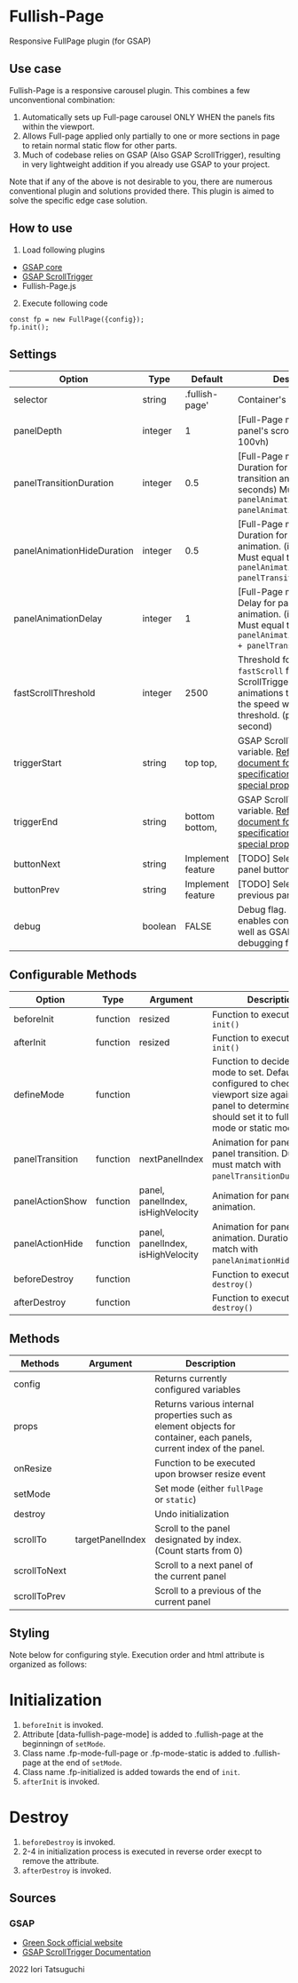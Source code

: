 # Fullish-Page

Responsive FullPage plugin (for GSAP)


## Use case

Fullish-Page is a responsive carousel plugin.
This combines a few unconventional combination:

1. Automatically sets up Full-page carousel ONLY WHEN the panels fits within the viewport.
2. Allows Full-page applied only partially to one or more sections in page to retain normal static flow for other parts.
3. Much of codebase relies on GSAP (Also GSAP ScrollTrigger), resulting in very lightweight addition if you already use GSAP to your project.

Note that if any of the above is not desirable to you, there are numerous conventional plugin and solutions provided there. This plugin is aimed to solve the specific edge case solution.


## How to use

1. Load following plugins  
  - [GSAP core](https://cdnjs.cloudflare.com/ajax/libs/gsap/3.10.4/gsap.min.js)
  - [GSAP ScrollTrigger](https://cdnjs.cloudflare.com/ajax/libs/gsap/3.10.4/ScrollTrigger.min.js)
  - Fullish-Page.js

2. Execute following code

```
const fp = new FullPage({config}); 
fp.init();
```

## Settings

| **Option**                 | **Type** | **Default**       | **Description**                                                                                                                                                                    |   |
|----------------------------|----------|-------------------|------------------------------------------------------------------------------------------------------------------------------------------------------------------------------------|---|
| selector                   | string   | .fullish-page'    | Container's selector                                                                                                                                                               |   |
| panelDepth                 | integer  |                 1 | [Full-Page mode only] Each panel's scroll depth. (1 = 100vh)                                                                                                                       |   |
| panelTransitionDuration    | integer  |               0.5 | [Full-Page mode only] Duration for panel-to-panel transition animation. (in seconds) Must equal to `panelAnimationDelay - panelAnimationHideDuration`.                             |   |
| panelAnimationHideDuration | integer  |               0.5 | [Full-Page mode only] Duration for panel hiding animation. (in seconds) Must equal to `panelAnimationDelay - panelTransitionDuration`.                                             |   |
| panelAnimationDelay        | integer  |                 1 | [Full-Page mode only] Delay for panel showing animation. (in seconds) Must equal to `panelAnimationHideDuration + panelTransitionDuration`.                                        |   |
| fastScrollThreshold        | integer  |              2500 | Threshold for triggering `fastScroll` for GSAP ScrollTrigger and other animations to skip in case the speed was above the threshold. (pixels per second)                           |   |
| triggerStart               | string   | top top,          | GSAP ScrollTrigger `start` variable. [Refer to official document for the specification (Usage & special properties: `start`)](https://greensock.com/docs/v3/Plugins/ScrollTrigger) |   |
| triggerEnd                 | string   | bottom bottom,    | GSAP ScrollTrigger `end` variable. [Refer to official document for the specification (Usage & special properties: `end`)](https://greensock.com/docs/v3/Plugins/ScrollTrigger)     |   |
| buttonNext                 | string   | Implement feature | [TODO] Selector for next panel button                                                                                                                                              |   |
| buttonPrev                 | string   | Implement feature | [TODO] Selector for previous panel button                                                                                                                                          |   |
| debug                      | boolean  |       FALSE       | Debug flag. If set to `true`, it enables console output as well as GSAP ScrollTrigger's debugging feature.                                                                         |   |


## Configurable Methods

| **Option**      | **Type** | **Argument**                      | **Description**                                                                                                                                                             |   |
|-----------------|----------|-----------------------------------|-----------------------------------------------------------------------------------------------------------------------------------------------------------------------------|---|
| beforeInit      | function | resized                           | Function to execute before `init()`                                                                                                                                         |   |
| afterInit       | function | resized                           | Function to execute after `init()`                                                                                                                                          |   |
| defineMode      | function |                                   | Function to decide which mode to set. Default is configured to check the viewport size against each panel to determine if it should set it to fullPage mode or static mode. |   |
| panelTransition | function | nextPanelIndex                    | Animation for panel-to-panel transition. Duration must match with `panelTransitionDuration`.                                                                                |   |
| panelActionShow | function | panel, panelIndex, isHighVelocity | Animation for panel showing animation.                                                                                                                                      |   |
| panelActionHide | function | panel, panelIndex, isHighVelocity | Animation for panel hiding animation. Duration must match with `panelAnimationHideDuration`.                                                                                |   |
| beforeDestroy   | function |                                   | Function to execute before `destroy()`                                                                                                                                      |   |
| afterDestroy    | function |                                   | Function to execute after `destroy()`                                                                                                                                       |   |


## Methods

| **Methods**  | **Argument**     | **Description**                                                                                                     |   |   |
|--------------|------------------|---------------------------------------------------------------------------------------------------------------------|---|---|
| config       |                  | Returns currently configured variables                                                                              |   |   |
| props        |                  | Returns various internal properties such as element objects for container, each panels, current index of the panel. |   |   |
| onResize     |                  | Function to be executed upon browser resize event                                                                   |   |   |
| setMode      |                  | Set mode (either `fullPage` or `static`)                                                                            |   |   |
| destroy      |                  | Undo initialization                                                                                                 |   |   |
| scrollTo     | targetPanelIndex | Scroll to the panel designated by index. (Count starts from 0)                                                      |   |   |
| scrollToNext |                  | Scroll to a next panel of the current panel                                                                         |   |   |
| scrollToPrev |                  | Scroll to a previous of the current panel                                                                           |   |   |


## Styling

Note below for configuring style.
Execution order and html attribute is organized as follows:

# Initialization
1. `beforeInit` is invoked.
2. Attribute [data-fullish-page-mode] is added to .fullish-page 
    at the beginningn of `setMode`.
3. Class name .fp-mode-full-page or .fp-mode-static is added to .fullish-page
    at the end of `setMode`.
4. Class name .fp-initialized is added
    towards the end of `init`.
5. `afterInit` is invoked.

# Destroy
1. `beforeDestroy` is invoked.
2. 2-4 in initialization process is executed in reverse order 
    execpt to remove the attribute.
3. `afterDestroy` is invoked.


## Sources
### GSAP
- [Green Sock official website](https://greensock.com/)
- [GSAP ScrollTrigger Documentation](https://greensock.com/docs/v3/Plugins/ScrollTrigger)

2022 Iori Tatsuguchi
